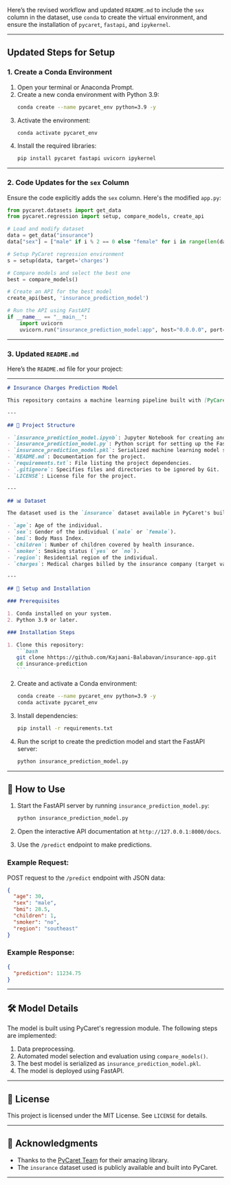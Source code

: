 Here’s the revised workflow and updated `README.md` to include the `sex` column in the dataset, use `conda` to create the virtual environment, and ensure the installation of `pycaret`, `fastapi`, and `ipykernel`.

---

## Updated Steps for Setup

### 1. Create a Conda Environment

1. Open your terminal or Anaconda Prompt.
2. Create a new conda environment with Python 3.9:
   ```bash
   conda create --name pycaret_env python=3.9 -y
   ```
3. Activate the environment:
   ```bash
   conda activate pycaret_env
   ```
4. Install the required libraries:
   ```bash
   pip install pycaret fastapi uvicorn ipykernel
   ```

---

### 2. Code Updates for the `sex` Column

Ensure the code explicitly adds the `sex` column. Here's the modified `app.py`:

```python
from pycaret.datasets import get_data
from pycaret.regression import setup, compare_models, create_api

# Load and modify dataset
data = get_data("insurance")
data["sex"] = ["male" if i % 2 == 0 else "female" for i in range(len(data))]  # Adding a 'sex' column

# Setup PyCaret regression environment
s = setup(data, target='charges')

# Compare models and select the best one
best = compare_models()

# Create an API for the best model
create_api(best, 'insurance_prediction_model')

# Run the API using FastAPI
if __name__ == "__main__":
    import uvicorn
    uvicorn.run("insurance_prediction_model:app", host="0.0.0.0", port=8000, reload=True)
```

---

### 3. Updated `README.md`

Here’s the `README.md` file for your project:

---

````markdown
# Insurance Charges Prediction Model

This repository contains a machine learning pipeline built with [PyCaret](https://pycaret.org/) and deployed using [FastAPI](https://fastapi.tiangolo.com/). The project predicts insurance charges based on customer data, including a new `sex` column, and provides a REST API for real-time predictions.

---

## 📂 Project Structure

- `insurance_prediction_model.ipynb`: Jupyter Notebook for creating and training the machine learning model using PyCaret.
- `insurance_prediction_model.py`: Python script for setting up the FastAPI server.
- `insurance_prediction_model.pkl`: Serialized machine learning model saved using PyCaret.
- `README.md`: Documentation for the project.
- `requirements.txt`: File listing the project dependencies.
- `.gitignore`: Specifies files and directories to be ignored by Git.
- `LICENSE`: License file for the project.

---

## 📊 Dataset

The dataset used is the `insurance` dataset available in PyCaret's built-in dataset library. It contains customer information such as:

- `age`: Age of the individual.
- `sex`: Gender of the individual (`male` or `female`).
- `bmi`: Body Mass Index.
- `children`: Number of children covered by health insurance.
- `smoker`: Smoking status (`yes` or `no`).
- `region`: Residential region of the individual.
- `charges`: Medical charges billed by the insurance company (target variable).

---

## 🔧 Setup and Installation

### Prerequisites

1. Conda installed on your system.
2. Python 3.9 or later.

### Installation Steps

1. Clone this repository:
   ```bash
   git clone hhttps://github.com/Kajaani-Balabavan/insurance-app.git
   cd insurance-prediction
   ```
````

2. Create and activate a Conda environment:

   ```bash
   conda create --name pycaret_env python=3.9 -y
   conda activate pycaret_env
   ```

3. Install dependencies:

   ```bash
   pip install -r requirements.txt
   ```

4. Run the script to create the prediction model and start the FastAPI server:
   ```bash
   python insurance_prediction_model.py
   ```

---

## 🚀 How to Use

1. Start the FastAPI server by running `insurance_prediction_model.py`:

   ```bash
   python insurance_prediction_model.py
   ```

2. Open the interactive API documentation at `http://127.0.0.1:8000/docs`.

3. Use the `/predict` endpoint to make predictions.

### Example Request:

POST request to the `/predict` endpoint with JSON data:

```json
{
  "age": 30,
  "sex": "male",
  "bmi": 28.5,
  "children": 1,
  "smoker": "no",
  "region": "southeast"
}
```

### Example Response:

```json
{
  "prediction": 11234.75
}
```

---

## 🛠 Model Details

The model is built using PyCaret's regression module. The following steps are implemented:

1. Data preprocessing.
2. Automated model selection and evaluation using `compare_models()`.
3. The best model is serialized as `insurance_prediction_model.pkl`.
4. The model is deployed using FastAPI.

---

## 📄 License

This project is licensed under the MIT License. See `LICENSE` for details.

---

## 🙌 Acknowledgments

- Thanks to the [PyCaret Team](https://pycaret.org/) for their amazing library.
- The `insurance` dataset used is publicly available and built into PyCaret.

---
